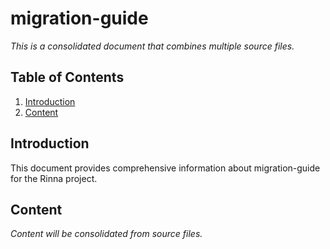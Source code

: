 # migration-guide

*This is a consolidated document that combines multiple source files.*

## Table of Contents

1. [Introduction](#introduction)
2. [Content](#content)

## Introduction

This document provides comprehensive information about migration-guide for the Rinna project.

## Content

*Content will be consolidated from source files.*
